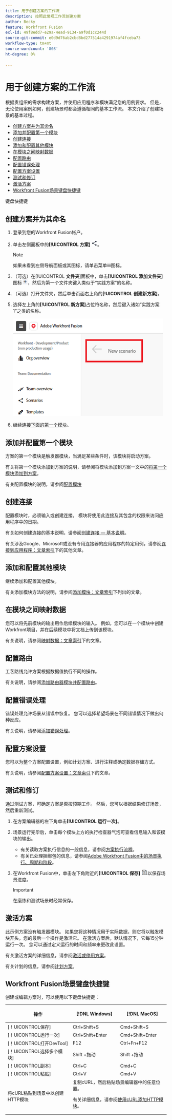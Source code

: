 ```yaml
---
title: 用于创建方案的工作流
description: 按照此常规工作流创建方案
author: Becky
feature: Workfront Fusion
exl-id: 49f8edd7-e29a-4ead-9134-a9f0d1cc244d
source-git-commit: e0d9d76ab2cbd8bd277514a4291974af4fceba73
workflow-type: tm+mt
source-wordcount: '808'
ht-degree: 0%

---
```


# 用于创建方案的工作流

根据贵组织的需求构建方案，并使用应用程序和模块满足您的用例要求。 但是，无论使用案例如何，创建场景时都会遵循相同的基本工作流。 本文介绍了创建场景的基本过程。


* [创建方案并为其命名](#create-and-name-the-scenario)
* [添加并配置第一个模块](#configure-the-first-module)
* [创建连接](#create-connections)
* [添加和配置其他模块](#add-and-configure-additional-modules)
* [在模块之间映射数据](#map-data-between-modules)
* [配置路由](#configure-routing)
* [配置错误处理](#configure-error-handling)
* [配置方案设置](#onfigure-scenario-settings)
* [测试和修订](#test-and-revise)
* [激活方案](#activate-the-scenario)
* [Workfront Fusion场景键盘快捷键](#workfront-fusion-scenario-keyboard-shortcuts)

键盘快捷键



## 创建方案并为其命名

1. 登录到您的Workfront Fusion帐户。
1. 单击左侧面板中的&#x200B;**[!UICONTROL 方案]** ![方案图标](assets/scenarios-icon.png)。

   >[!NOTE]
   >
   >如果未看到左侧导航面板或其图标，请单击菜单![菜单](assets/main-menu-icon-left-nav.png)图标。

1. （可选）在&#x200B;[!UICONTROL **文件夹**]&#x200B;面板中，单击&#x200B;**[!UICONTROL 添加文件夹]**&#x200B;图标![添加文件夹图标](assets/add-folder-icon.png)，然后为第一个文件夹键入类似于“实践方案”的名称。

1. （可选）打开文件夹，然后单击页面右上角的&#x200B;**[!UICONTROL 创建新方案]**。

1. 选择左上角的&#x200B;**[!UICONTROL 新方案]**&#x200B;占位符名称，然后键入诸如“实践方案1”之类的名称。

   ![命名方案](assets/name-the-scenario.png)

1. 继续[连接下面的第一个模块](#2-connect-the-first-module)。

## 添加并配置第一个模块

方案的第一个模块是触发器模块，当满足某些条件时，该模块将启动方案。

有关将第一个模块添加到方案的说明，请参阅将模块添加到方案一文中的[将第一个模块添加到方案](/help/workfront-fusion/create-scenarios/add-modules/add-a-module-basic.md#add-the-first-module-to-a-scenario)。

有关配置模块的说明，请参阅[配置模块](/help/workfront-fusion/create-scenarios/add-modules/configure-a-modules-settings.md)

## 创建连接

配置模块时，必须输入或创建连接。 模块将使用此连接及其包含的权限来访问应用程序中的日期。

有关如何创建连接的基本说明，请参阅[创建连接 — 基本说明](/help/workfront-fusion/create-scenarios/connect-to-apps/connect-to-fusion-general.md)。

有关涉及Google、Microsoft或没有专用连接器的应用程序的特定用例，请参阅[连接到应用程序：文章索引](/help/workfront-fusion/create-scenarios/connect-to-apps/connect-to-apps-toc.md)下的其他文章。

## 添加和配置其他模块

继续添加和配置其他模块。

有关添加模块方法的说明，请参阅[添加模块：文章索引](/help/workfront-fusion/create-scenarios/add-modules/add-modules-toc.md)下列出的文章。

## 在模块之间映射数据

您可以将先前模块的输出用作后续模块的输入。 例如，您可以在一个模块中创建Workfront项目，并在后续模块中将文档上传到该模块。

有关说明，请参阅[映射数据：文章索引](/help/workfront-fusion/create-scenarios/map-data/map-data-toc.md)下的文章。

## 配置路由

工艺路线允许方案根据数据值执行不同的操作。

有关说明，请参阅[添加路由器模块并配置路由](/help/workfront-fusion/create-scenarios/add-modules/router-module.md)。

## 配置错误处理

错误处理允许场景从错误中恢复。 您可以选择希望场景在不同错误情况下做出何种反应。

有关说明，请参阅[添加错误处理](/help/workfront-fusion/create-scenarios/config-error-handling/error-handling.md)。

## 配置方案设置

您可以为整个方案配置设置，例如计划方案、进行注释或确定数据存储方式。

有关说明，请参阅[配置方案设置：文章索引](/help/workfront-fusion/create-scenarios/config-scenarios-settings/config-scenario-settings-toc.md)下的文章。

## 测试和修订

通过测试方案，可确定方案是否按预期工作。 然后，您可以根据结果修订场景，然后重新测试。

1. 在方案编辑器的左下角单击&#x200B;**[!UICONTROL 运行一次]**。
1. 场景运行完毕后，单击每个模块上方的执行检查器气泡可查看信息输入和该模块的输出。

   * 有关读取方案执行信息的一般信息，请参阅[方案执行流程](/help/workfront-fusion/references/scenarios/scenario-execution-flow.md)。
   * 有关已处理捆绑包的信息，请参阅[Adobe Workfront Fusion中的场景执行、周期和阶段](/help/workfront-fusion/references/scenarios/scenario-execution-cycles-phases.md)。

1. 在Workfront Fusion中，单击左下角附近的&#x200B;**[!UICONTROL 保存]** ![保存图标](assets/save-icon.png)以保存场景进度。

   >[!IMPORTANT]
   >
   >在磨练和测试场景时经常保存。

## 激活方案

此示例方案没有触发器模块。 如果您将这种情况用于实际数据，则它将以触发模块开头，您的最后一个操作是激活它。 在激活方案后，默认情况下，它每15分钟运行一次。 您可以通过定义运行的时间和频率来更改此设置。

有关激活方案的详细信息，请参阅[激活或停用方案](/help/workfront-fusion/manage-scenarios/activate-deactivate-scenarios.md)。

有关计划的信息，请参阅[计划方案](/help/workfront-fusion/create-scenarios/config-scenarios-settings/schedule-a-scenario.md)。

## Workfront Fusion场景键盘快捷键

创建或编辑方案时，可以使用以下键盘快捷键：

<table style="table-layout:auto"> 
 <col data-mc-conditions=""> 
 <col data-mc-conditions=""> 
 <col data-mc-conditions=""> 
 <thead> 
  <tr> 
   <th> <p>操作</p> </th> 
   <th>[!DNL Windows]</th> 
   <th> <p>[!DNL MacOS]</p> </th> 
  </tr> 
 </thead> 
 <tbody> 
  <tr> 
   <td role="rowheader">[！UICONTROL保存] </td> 
   <td>Ctrl+Shift+S</td> 
   <td>Cmd+Shift+S</span> </td> 
  </tr> 
  <tr> 
   <td role="rowheader">[！UICONTROL运行一次]</td> 
   <td>Ctrl+Shift+Enter</td> 
   <td>Cmd+Shift+Enter</span> </td> 
  </tr> 
  <tr> 
   <td role="rowheader">[！UICONTROL打开DevTool]</td> 
   <td>F12</td> 
   <td>Ctrl+Fn+F12</span> </td> 
  </tr> 
  <tr> 
   <td role="rowheader">[！UICONTROL选择多个模块]</td> 
   <td>Shift +拖动</td> 
   <td>Shift +拖动</span> </td> 
  </tr> 
  <tr> 
   <td role="rowheader">[！UICONTROL副本]</td> 
   <td>Ctrl+C</td> 
   <td>Cmd+C</span> </td> 
  </tr> 
  <tr> 
   <td role="rowheader">[！UICONTROL粘贴]</td> 
   <td>Ctrl+V</td> 
   <td>Cmd+V</span> </td> 
  </tr> 
  <tr> 
   <td role="rowheader">将cURL粘贴到场景中以创建HTTP模块</td> 
   <td colspan="2">复制cURL，然后粘贴场景编辑器中的任意位置。<p>有关详细信息，请参阅<a href="/help/workfront-fusion/create-scenarios/add-modules/use-curl-create-http.md">使用cURL添加HTTP模块</a>。</td> 
  </tr> 
 </tbody> 
</table>





